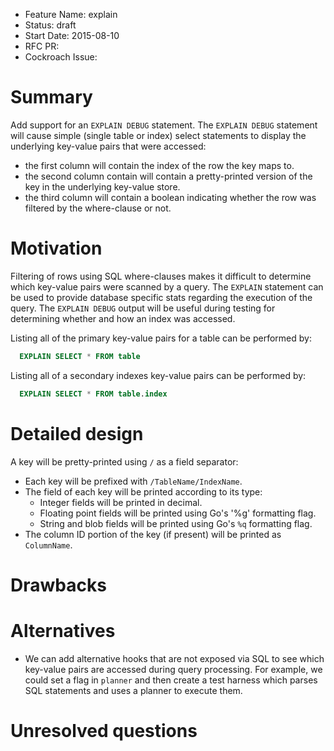 - Feature Name: explain
- Status: draft
- Start Date: 2015-08-10
- RFC PR:
- Cockroach Issue:

# Summary

Add support for an `EXPLAIN DEBUG` statement. The `EXPLAIN DEBUG` statement
will cause simple (single table or index) select statements to display the
underlying key-value pairs that were accessed:

* the first column will contain the index of the row the key maps to.
* the second column contain will contain a pretty-printed version of the key in
  the underlying key-value store.
* the third column will contain a boolean indicating whether the row was
  filtered by the where-clause or not.

# Motivation

Filtering of rows using SQL where-clauses makes it difficult to determine which
key-value pairs were scanned by a query. The `EXPLAIN` statement can be used to
provide database specific stats regarding the execution of the query. The
`EXPLAIN DEBUG` output will be useful during testing for determining whether
and how an index was accessed.

Listing all of the primary key-value pairs for a table can be performed by:

```sql
  EXPLAIN SELECT * FROM table
```

Listing all of a secondary indexes key-value pairs can be performed by:

```sql
  EXPLAIN SELECT * FROM table.index
```

# Detailed design

A key will be pretty-printed using `/` as a field separator:

* Each key will be prefixed with `/TableName/IndexName`.
* The field of each key will be printed according to its type:
  - Integer fields will be printed in decimal.
  - Floating point fields will be printed using Go's '%g' formatting flag.
  - String and blob fields will be printed using Go's `%q` formatting flag.
* The column ID portion of the key (if present) will be printed as
  `ColumnName`.

# Drawbacks

# Alternatives

* We can add alternative hooks that are not exposed via SQL to see which
  key-value pairs are accessed during query processing. For example, we could
  set a flag in `planner` and then create a test harness which parses SQL
  statements and uses a planner to execute them.

# Unresolved questions
